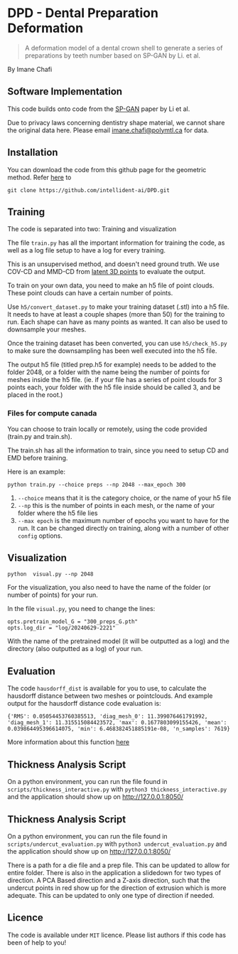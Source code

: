 # DPD - Dental Preparation Deformation 
> A deformation model of a dental crown shell to generate a series of preparations by teeth number based on SP-GAN by Li. et al.
> 
By Imane Chafi

## Software Implementation 
This code builds onto code from the [SP-GAN]([https://liruihui.github.io/publication/SP-GAN/) paper by Li et al. 

Due to privacy laws concerning dentistry shape material, we cannot share the original data here. Please email imane.chafi@polymtl.ca for data. 

## Installation

You can download the code from this github page for the geometric method. Refer [here](https://github.com/intellident-ai/DPD.git) to 

```
git clone https://github.com/intellident-ai/DPD.git
```

## Training
The code is separated into two: Training and visualization 

The file `train.py` has all the important information for training the code, as well as a log file setup to have a log for every training.

This is an unsupervised method, and doesn't need ground truth. We use COV-CD and MMD-CD from [latent 3D points](https://github.com/optas/latent_3d_points.git) to evaluate the output. 

To train on your own data, you need to make an h5 file of point clouds. These point clouds can have a certain number of points. 

Use `h5/convert_dataset.py` to make your training dataset (.stl) into a h5 file. It needs to have at least a couple shapes (more than 50) for the training to run. Each shape can have as many points as wanted. It can also be used to downsample your meshes. 

Once the training dataset has been converted, you can use `h5/check_h5.py` to make sure the downsampling has been well executed into the h5 file.  

The output h5 file (titled prep.h5 for example) needs to be added to the folder 2048, or a folder with the name being the number of points for meshes inside the h5 file. (ie. if your file has a series of point clouds for 3 points each, your folder with the h5 file inside should be called 3, and be placed in the root.) 

### Files for compute canada

You can choose to train locally or remotely, using the code provided (train.py and train.sh).

The train.sh has all the information to train, since you need to setup CD and EMD before training. 

Here is an example:
```
python train.py --choice preps --np 2048 --max_epoch 300 
```
1. `--choice` means that it is the category choice, or the name of your h5 file 
2. `--np` this is the number of points in each mesh, or the name of your folder where the h5 file lies
3. `--max epoch` is the maximum number of epochs you want to have for the run. It can be changed directly on training, along with a number of other `config` options. 


## Visualization
```
python  visual.py --np 2048
```
For the visualization, you also need to have the name of the folder (or number of points) for your run. 

In the file `visual.py`, you need to change the lines: 
```
opts.pretrain_model_G = "300_preps_G.pth"
opts.log_dir = "log/20240629-2221"
```  
With the name of the pretrained model (it will be outputted as a log) and the directory (also outputted as a log) of your run. 

## Evaluation

The code `hausdorff_dist` is available for you to use, to calculate the hausdorff distance between two meshes or pointclouds. 
And example output for the hausdorff distance code evaluation is:
```
{'RMS': 0.05054453760385513, 'diag_mesh_0': 11.399076461791992, 'diag_mesh_1': 11.315515084423572, 'max': 0.1677803099155426, 'mean': 0.039864495396614075, 'min': 6.468382451885191e-08, 'n_samples': 7619}
```
More information about this function [here](https://pymeshlab.readthedocs.io/en/latest/filter_list.html) 

## Thickness Analysis Script
On a python environment, you can run the file found in `scripts/thickness_interactive.py` with
`python3 thickness_interactive.py`
and the application should show up on http://127.0.0.1:8050/

## Thickness Analysis Script
On a python environment, you can run the file found in `scripts/undercut_evaluation.py` with
`python3 undercut_evaluation.py`
and the application should show up on http://127.0.0.1:8050/

There is a path for a die file and a prep file. This can be updated to allow for entire folder. There is also in the application a slidedown for two types of direction. A PCA Based direction and a Z-axis direction, such that the undercut points in red show up for the direction of extrusion which is more adequate. This can be updated to only one type of direction if needed. 

## Licence
The code is available under `MIT` licence. Please list authors if this code has been of help to you!


